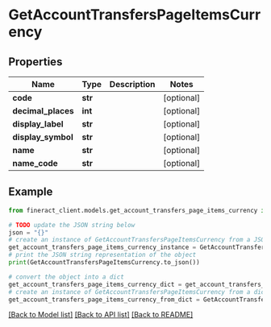 # GetAccountTransfersPageItemsCurrency


## Properties

Name | Type | Description | Notes
------------ | ------------- | ------------- | -------------
**code** | **str** |  | [optional] 
**decimal_places** | **int** |  | [optional] 
**display_label** | **str** |  | [optional] 
**display_symbol** | **str** |  | [optional] 
**name** | **str** |  | [optional] 
**name_code** | **str** |  | [optional] 

## Example

```python
from fineract_client.models.get_account_transfers_page_items_currency import GetAccountTransfersPageItemsCurrency

# TODO update the JSON string below
json = "{}"
# create an instance of GetAccountTransfersPageItemsCurrency from a JSON string
get_account_transfers_page_items_currency_instance = GetAccountTransfersPageItemsCurrency.from_json(json)
# print the JSON string representation of the object
print(GetAccountTransfersPageItemsCurrency.to_json())

# convert the object into a dict
get_account_transfers_page_items_currency_dict = get_account_transfers_page_items_currency_instance.to_dict()
# create an instance of GetAccountTransfersPageItemsCurrency from a dict
get_account_transfers_page_items_currency_from_dict = GetAccountTransfersPageItemsCurrency.from_dict(get_account_transfers_page_items_currency_dict)
```
[[Back to Model list]](../README.md#documentation-for-models) [[Back to API list]](../README.md#documentation-for-api-endpoints) [[Back to README]](../README.md)


